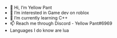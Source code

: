 - 👋 Hi, I’m Yellow Pant
- 👀 I’m interested in Game dev on roblox 
- 🌱 I’m currently learning C++
- 📫 Reach me through Discord - Yellow Pant#6969
- Languages I do know are lua
<!---
YellowPant/YellowPant is a ✨ special ✨ repository because its `README.md` (this file) appears on your GitHub profile.
You can click the Preview link to take a look at your changes.
--->

